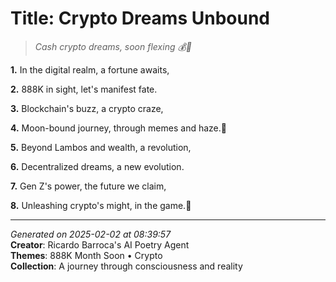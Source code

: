 # Title: Crypto Dreams Unbound

> *Cash crypto dreams, soon flexing 💰🤲*

**1.** In the digital realm, a fortune awaits,


**2.** 888K in sight, let's manifest fate.


**3.** Blockchain's buzz, a crypto craze,


**4.** Moon-bound journey, through memes and haze.🚀


**5.** Beyond Lambos and wealth, a revolution,


**6.** Decentralized dreams, a new evolution.


**7.** Gen Z's power, the future we claim,


**8.** Unleashing crypto's might, in the game.🦾



---

*Generated on 2025-02-02 at 08:39:57*  
**Creator**: Ricardo Barroca's AI Poetry Agent  
**Themes**: 888K Month Soon • Crypto  
**Collection**: A journey through consciousness and reality